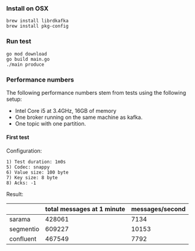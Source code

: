 ### Install on OSX
```
brew install librdkafka
brew install pkg-config
```

### Run test
```
go mod download
go build main.go
./main produce
```

### Performance numbers

The following performance numbers stem from tests using the following setup:

  * Intel Core i5 at 3.4GHz, 16GB of memory
  * One broker running on the same machine as kafka.
  * One topic with one partition.

#### First test

Configuration:
```
1) Test duration: 1m0s
5) Codec: snappy
6) Value size: 100 byte
7) Key size: 8 byte
8) Acks: -1

```

Result:

|           | total messages at 1 minute | messages/second |
|-----------|----------------------------|-----------------|
| sarama    | 428061                     | 7134            |
| segmentio | 609227                     | 10153           |
| confluent | 467549                     | 7792            |
